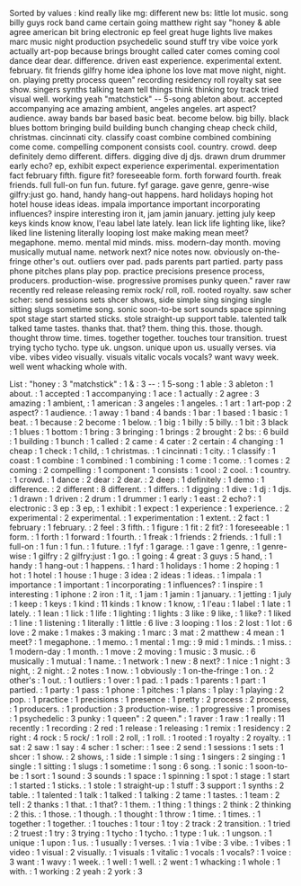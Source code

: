 Sorted by values :
kind really like mg: different new bs: little lot music. song billy guys rock band came certain going matthew right say "honey & able agree american bit bring electronic ep feel great huge lights live makes marc music night production psychedelic sound stuff try vibe voice york actually art-pop because brings brought called cater comes coming cool dance dear dear. difference. driven east experience. experimental extent. february. fit friends gilfry home idea iphone los love mat move night, night. on. playing pretty process queen" recording residency roll royalty sat see show. singers synths talking team tell things think thinking toy track tried visual well. working yeah "matchstick" -- 5-song ableton about. accepted accompanying ace amazing ambient, angeles angeles. art aspect? audience. away bands bar based basic beat. become below. big billy. black blues bottom bringing build building bunch changing cheap check child, christmas. cincinnati city. classify coast combine combined combining come come. compelling component consists cool. country. crowd. deep definitely demo different. differs. digging dive dj djs. drawn drum drummer early echo? ep, exhibit expect experience experimental. experimentation fact february fifth. figure fit? foreseeable form. forth forward fourth. freak friends. full full-on fun fun. future. fyf garage. gave genre, genre-wise gilfry:just go. hand, handy hang-out happens. hard holidays hoping hot hotel house ideas ideas. impala importance important incorporating influences? inspire interesting iron it, jam jamin january. jetting july keep keys kinds know know, l'eau label late lately. lean lick life lighting like, like? liked line listening literally looping lost make making mean meet? megaphone. memo. mental mid minds. miss. modern-day month. moving musically mutual name. network next? nice notes now. obviously on-the-fringe other's out. outliers over pad. pads parents part partied. party pass phone pitches plans play pop. practice precisions presence process, producers. production-wise. progressive promises punky queen." raver raw recently red release releasing remix rock/ roll, roll. rooted royalty. saw scher scher: send sessions sets shcer shows, side simple sing singing single sitting slugs sometime song. sonic soon-to-be sort sounds space spinning spot stage start started sticks. stole straight-up support table. talented talk talked tame tastes. thanks that. that? them. thing this. those. though. thought throw time. times. together together. touches tour transition. truest trying tycho tycho. type uk. ungson. unique upon us. usually verses. via vibe. vibes video visually. visuals vitalic vocals vocals? want wavy week. well went whacking whole with. 

List :
"honey : 3
"matchstick" : 1
& : 3
-- : 1
5-song : 1
able : 3
ableton : 1
about. : 1
accepted : 1
accompanying : 1
ace : 1
actually : 2
agree : 3
amazing : 1
ambient, : 1
american : 3
angeles : 1
angeles. : 1
art : 1
art-pop : 2
aspect? : 1
audience. : 1
away : 1
band : 4
bands : 1
bar : 1
based : 1
basic : 1
beat. : 1
because : 2
become : 1
below. : 1
big : 1
billy : 5
billy. : 1
bit : 3
black : 1
blues : 1
bottom : 1
bring : 3
bringing : 1
brings : 2
brought : 2
bs: : 6
build : 1
building : 1
bunch : 1
called : 2
came : 4
cater : 2
certain : 4
changing : 1
cheap : 1
check : 1
child, : 1
christmas. : 1
cincinnati : 1
city. : 1
classify : 1
coast : 1
combine : 1
combined : 1
combining : 1
come : 1
come. : 1
comes : 2
coming : 2
compelling : 1
component : 1
consists : 1
cool : 2
cool. : 1
country. : 1
crowd. : 1
dance : 2
dear : 2
dear. : 2
deep : 1
definitely : 1
demo : 1
difference. : 2
different : 8
different. : 1
differs. : 1
digging : 1
dive : 1
dj : 1
djs. : 1
drawn : 1
driven : 2
drum : 1
drummer : 1
early : 1
east : 2
echo? : 1
electronic : 3
ep : 3
ep, : 1
exhibit : 1
expect : 1
experience : 1
experience. : 2
experimental : 2
experimental. : 1
experimentation : 1
extent. : 2
fact : 1
february : 1
february. : 2
feel : 3
fifth. : 1
figure : 1
fit : 2
fit? : 1
foreseeable : 1
form. : 1
forth : 1
forward : 1
fourth. : 1
freak : 1
friends : 2
friends. : 1
full : 1
full-on : 1
fun : 1
fun. : 1
future. : 1
fyf : 1
garage. : 1
gave : 1
genre, : 1
genre-wise : 1
gilfry : 2
gilfry:just : 1
go. : 1
going : 4
great : 3
guys : 5
hand, : 1
handy : 1
hang-out : 1
happens. : 1
hard : 1
holidays : 1
home : 2
hoping : 1
hot : 1
hotel : 1
house : 1
huge : 3
idea : 2
ideas : 1
ideas. : 1
impala : 1
importance : 1
important : 1
incorporating : 1
influences? : 1
inspire : 1
interesting : 1
iphone : 2
iron : 1
it, : 1
jam : 1
jamin : 1
january. : 1
jetting : 1
july : 1
keep : 1
keys : 1
kind : 11
kinds : 1
know : 1
know, : 1
l'eau : 1
label : 1
late : 1
lately. : 1
lean : 1
lick : 1
life : 1
lighting : 1
lights : 3
like : 9
like, : 1
like? : 1
liked : 1
line : 1
listening : 1
literally : 1
little : 6
live : 3
looping : 1
los : 2
lost : 1
lot : 6
love : 2
make : 1
makes : 3
making : 1
marc : 3
mat : 2
matthew : 4
mean : 1
meet? : 1
megaphone. : 1
memo. : 1
mental : 1
mg: : 9
mid : 1
minds. : 1
miss. : 1
modern-day : 1
month. : 1
move : 2
moving : 1
music : 3
music. : 6
musically : 1
mutual : 1
name. : 1
network : 1
new : 8
next? : 1
nice : 1
night : 3
night, : 2
night. : 2
notes : 1
now. : 1
obviously : 1
on-the-fringe : 1
on. : 2
other's : 1
out. : 1
outliers : 1
over : 1
pad. : 1
pads : 1
parents : 1
part : 1
partied. : 1
party : 1
pass : 1
phone : 1
pitches : 1
plans : 1
play : 1
playing : 2
pop. : 1
practice : 1
precisions : 1
presence : 1
pretty : 2
process : 2
process, : 1
producers. : 1
production : 3
production-wise. : 1
progressive : 1
promises : 1
psychedelic : 3
punky : 1
queen" : 2
queen." : 1
raver : 1
raw : 1
really : 11
recently : 1
recording : 2
red : 1
release : 1
releasing : 1
remix : 1
residency : 2
right : 4
rock : 5
rock/ : 1
roll : 2
roll, : 1
roll. : 1
rooted : 1
royalty : 2
royalty. : 1
sat : 2
saw : 1
say : 4
scher : 1
scher: : 1
see : 2
send : 1
sessions : 1
sets : 1
shcer : 1
show. : 2
shows, : 1
side : 1
simple : 1
sing : 1
singers : 2
singing : 1
single : 1
sitting : 1
slugs : 1
sometime : 1
song : 6
song. : 1
sonic : 1
soon-to-be : 1
sort : 1
sound : 3
sounds : 1
space : 1
spinning : 1
spot : 1
stage : 1
start : 1
started : 1
sticks. : 1
stole : 1
straight-up : 1
stuff : 3
support : 1
synths : 2
table. : 1
talented : 1
talk : 1
talked : 1
talking : 2
tame : 1
tastes. : 1
team : 2
tell : 2
thanks : 1
that. : 1
that? : 1
them. : 1
thing : 1
things : 2
think : 2
thinking : 2
this. : 1
those. : 1
though. : 1
thought : 1
throw : 1
time. : 1
times. : 1
together : 1
together. : 1
touches : 1
tour : 1
toy : 2
track : 2
transition. : 1
tried : 2
truest : 1
try : 3
trying : 1
tycho : 1
tycho. : 1
type : 1
uk. : 1
ungson. : 1
unique : 1
upon : 1
us. : 1
usually : 1
verses. : 1
via : 1
vibe : 3
vibe. : 1
vibes : 1
video : 1
visual : 2
visually. : 1
visuals : 1
vitalic : 1
vocals : 1
vocals? : 1
voice : 3
want : 1
wavy : 1
week. : 1
well : 1
well. : 2
went : 1
whacking : 1
whole : 1
with. : 1
working : 2
yeah : 2
york : 3
